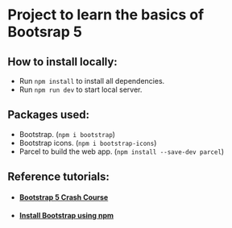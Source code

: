 # Project to learn the basics of Bootsrap 5

## How to install locally:

* Run `npm install` to install all dependencies.
* Run `npm run dev` to start local server.

## Packages used:

* Bootstrap. (`npm i bootstrap`)
* Bootstrap icons. (`npm i bootstrap-icons`)
* Parcel to build the web app. (`npm install --save-dev parcel`)

## Reference tutorials:

* #### [Bootstrap 5 Crash Course](https://www.youtube.com/watch?v=4sosXZsdy-s)


* #### [Install Bootstrap using npm](https://www.youtube.com/watch?v=gdn9B0LCiI4)